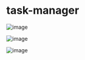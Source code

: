# task-manager

![image](https://user-images.githubusercontent.com/1501327/204114010-807b9c19-74e5-480d-b8db-3214df7cceb6.png)

![image](https://user-images.githubusercontent.com/1501327/204114200-02adb06a-1f1f-4d05-990c-67b484feb42f.png)

![image](https://user-images.githubusercontent.com/1501327/204114283-4a03231a-51f2-4a2e-9305-2ca8886ae76d.png)
